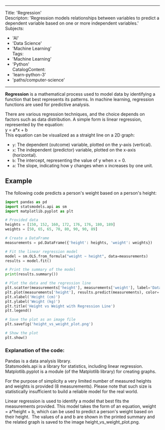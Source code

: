 * * *

Title: 'Regression'  
Descripton: 'Regression models relationships between variables to predict a dependent variable based on one or more independent variables.'  
Subjects:

- 'AI'
- 'Data Science'
- 'Machine Learning'  
    Tags:
- 'Machine Learning'
- 'Python'  
    CatalogContent:
- 'learn-python-3'
- 'paths/computer-science'

* * *

**Regression** is a mathematical process used to model data by identifying a function that best represents its patterns. In machine learning, regression functions are used for predictive analysis.

There are various regression techniques, and the choice depends on factors such as data distribution. A simple form is linear regression, represented by the equation:  
y = a\*x + b  
This equation can be visualized as a straight line on a 2D graph:

- `y`: The dependent (outcome) variable, plotted on the y-axis (vertical).
- `x`: The independent (predictor) variable, plotted on the x-axis (horizontal).
- `b`: The intercept, representing the value of y when x = 0.
- `a`: The slope, indicating how y changes when x increases by one unit.

## Example

The following code predicts a person's weight based on a person's height:

```py
import pandas as pd
import statsmodels.api as sm
import matplotlib.pyplot as plt

# Provided data
heights = [150, 152, 160, 172, 176, 176, 180, 189]
weights = [50, 65, 65, 70, 80, 90, 90, 89]

# Create a DataFrame
measurements = pd.DataFrame({'height': heights, 'weight': weights})

# Fit the linear regression model
model = sm.OLS.from_formula("weight ~ height", data=measurements)
results = model.fit()

# Print the summary of the model
print(results.summary())

# Plot the data and the regression line
plt.scatter(measurements['height'], measurements['weight'], label='Data')
plt.plot(measurements['height'], results.predict(measurements), color='red', label='Regression Line')
plt.xlabel('Height (cm)')
plt.ylabel('Weight (kg)')
plt.title('Height vs Weight with Regression Line')
plt.legend()

# Save the plot as an image file
plt.savefig('height_vs_weight_plot.png')

# Show the plot
plt.show()
```

### Explanation of the code:

Pandas is a data analysis library.  
Statsmodels.api is a library for statistics, including linear regression.  
Matplotlib.pyplot is a module (of the Matplotlib library) for creating graphs.

For the purpose of simplicity a very limited number of measured heights and weights is provided (8 measurements). Please note that such size is statistically insufficient to build a reliable model for the real world.

Linear regression is used to identify a model that best fits the measurements provided. This model takes the form of an equation, weight = a\*height + b, which can be used to predict a person's weight based on their height.  The values of a and b are shown in the printed summary and the related graph is saved to the image height_vs_weight_plot.png.